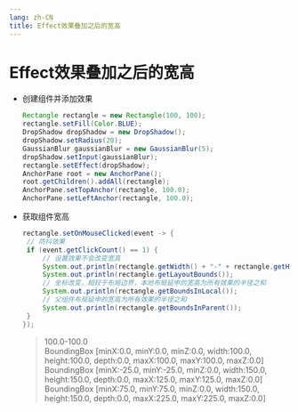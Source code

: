 ```yaml
---
lang: zh-CN
title: Effect效果叠加之后的宽高
---
```



# Effect效果叠加之后的宽高

* 创建组件并添加效果
  
    ```java
    Rectangle rectangle = new Rectangle(100, 100);  
    rectangle.setFill(Color.BLUE);  
    DropShadow dropShadow = new DropShadow();  
    dropShadow.setRadius(20);  
    GaussianBlur gaussianBlur = new GaussianBlur(5);  
    dropShadow.setInput(gaussianBlur);  
    rectangle.setEffect(dropShadow);  
    AnchorPane root = new AnchorPane();  
    root.getChildren().addAll(rectangle);  
    AnchorPane.setTopAnchor(rectangle, 100.0);  
    AnchorPane.setLeftAnchor(rectangle, 100.0);
    ```

* 获取组件宽高
  
    ```java
    rectangle.setOnMouseClicked(event -> {  
     // 防抖效果  
     if (event.getClickCount() == 1) {  
         // 设置效果不会改变宽高  
         System.out.println(rectangle.getWidth() + "-" + rectangle.getHeight());  
         System.out.println(rectangle.getLayoutBounds());  
         // 坐标改变，相较于布局边界，本地布局延申的宽高为所有效果的半径之和  
         System.out.println(rectangle.getBoundsInLocal());  
         // 父组件布局延申的宽高为所有效果的半径之和  
         System.out.println(rectangle.getBoundsInParent());  
     }  
    });
    ```
      
    > 100.0-100.0  
    > BoundingBox [minX:0.0, minY:0.0, minZ:0.0, width:100.0, height:100.0, depth:0.0, maxX:100.0, maxY:100.0, maxZ:0.0]  
    > BoundingBox [minX:-25.0, minY:-25.0, minZ:0.0, width:150.0, height:150.0, depth:0.0, maxX:125.0, maxY:125.0, maxZ:0.0]  
    > BoundingBox [minX:75.0, minY:75.0, minZ:0.0, width:150.0, height:150.0, depth:0.0, maxX:225.0, maxY:225.0, maxZ:0.0]  